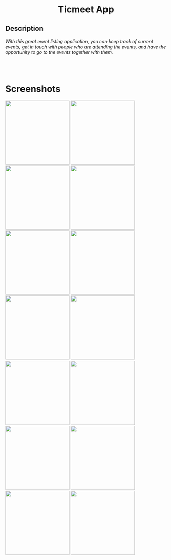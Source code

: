 <h1 align="center">
     Ticmeet App
</h1>

## Description
###### With this great event listing application, you can keep track of current events, get in touch with people who are attending the events, and have the opportunity to go to the events together with them.

</br>

# Screenshots

<img width=200 src="https://user-images.githubusercontent.com/73075252/230889128-903f7a8a-2fa4-45ba-bfc4-c67256c1bcd9.png">
<img width=200 src="https://user-images.githubusercontent.com/73075252/230889134-328365dc-0fb8-4860-a856-77bbcd4e3d7a.png">
<img width=200 src="https://user-images.githubusercontent.com/73075252/230889141-a6e31b87-6076-4e81-8515-464191441ef0.png">
<img width=200 src="https://user-images.githubusercontent.com/73075252/230889149-6b31a40c-939a-4ad6-af83-44e9746c2a71.png">
<img width=200 src="https://user-images.githubusercontent.com/73075252/230889153-3974c9ab-3e1b-4f30-bfb5-15b0f093b156.png">
<img width=200 src="https://user-images.githubusercontent.com/73075252/230889170-5709e008-9e29-41c1-970a-760f838463c7.png">
<img width=200 src="https://user-images.githubusercontent.com/73075252/230889172-18bdfe8e-62e1-40a4-b72c-4348c28ba576.png">
<img width=200 src="https://user-images.githubusercontent.com/73075252/230889178-3b5dda7d-e89b-495a-a2ff-6ab4318c3c3e.png">
<img width=200 src="https://user-images.githubusercontent.com/73075252/230889183-ee65d7c5-aeef-4294-95ef-4991629edfe9.png">
<img width=200 src="https://user-images.githubusercontent.com/73075252/230889204-a75ab0fb-0a52-4807-b421-c91fab9cdd2c.png">
<img width=200 src="https://user-images.githubusercontent.com/73075252/230889225-8d9e97fc-dccb-4233-b747-1f174f672b10.png">
<img width=200 src="https://user-images.githubusercontent.com/73075252/230889239-2e0e97a0-2652-41c6-98ba-6fc67397bdd6.png">
<img width=200 src="https://user-images.githubusercontent.com/73075252/230889263-61d7f79b-8583-4484-80b5-d4094a0a7d85.png">
<img width=200 src="https://user-images.githubusercontent.com/73075252/230889107-778b0c03-bccb-4eb9-ad63-3a5a2fb3e1b3.png">
